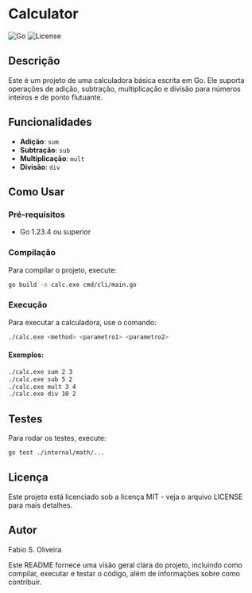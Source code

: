 # Calculator

![Go](https://img.shields.io/badge/Go-1.23.4-blue)
![License](https://img.shields.io/badge/License-MIT-green)

## Descrição

Este é um projeto de uma calculadora básica escrita em Go. Ele suporta operações de adição, subtração, multiplicação e divisão para números inteiros e de ponto flutuante.


## Funcionalidades

- **Adição**: `sum`
- **Subtração**: `sub`
- **Multiplicação**: `mult`
- **Divisão**: `div`

## Como Usar

### Pré-requisitos

- Go 1.23.4 ou superior

### Compilação

Para compilar o projeto, execute:

```sh
go build -o calc.exe cmd/cli/main.go
```

### Execução
Para executar a calculadora, use o comando:

```sh
./calc.exe <method> <parametro1> <parametro2>
```

#### Exemplos:

```sh
./calc.exe sum 2 3
./calc.exe sub 5 2
./calc.exe mult 3 4
./calc.exe div 10 2
```

## Testes
Para rodar os testes, execute:

```sh
go test ./internal/math/...
```

## Licença
Este projeto está licenciado sob a licença MIT - veja o arquivo LICENSE para mais detalhes.

## Autor
Fabio S. Oliveira


Este README fornece uma visão geral clara do projeto, incluindo como compilar, executar e testar o código, além de informações sobre como contribuir.
